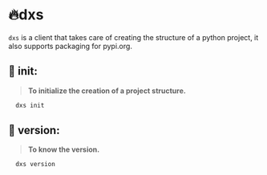# 🔥dxs
`dxs` is a client that takes care of creating the structure of a python project, it also supports packaging for pypi.org.

## 🔎 init:
> **To initialize the creation of a project structure.**
```bash
  dxs init
```
## 🔎 version:
> **To know the version.**
```bash
  dxs version
```